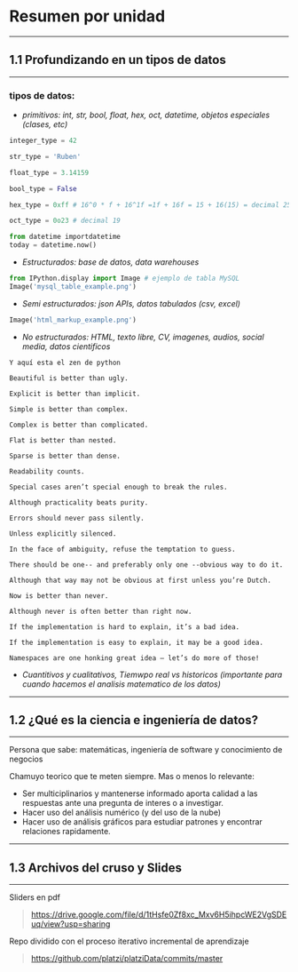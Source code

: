 # Resumen por unidad



---
## 1.1 Profundizando en un tipos de datos
---

### tipos de datos:

 - *primitivos: int, str, bool, float, hex, oct, datetime, objetos especiales (clases, etc)*
```python
integer_type = 42

str_type = 'Ruben'

float_type = 3.14159

bool_type = False

hex_type = 0xff # 16^0 * f + 16^1f =1f + 16f = 15 + 16(15) = decimal 255

oct_type = 0o23 # decimal 19

from datetime importdatetime
today = datetime.now()
```

- *Estructurados: base de datos, data warehouses*
```python
from IPython.display import Image # ejemplo de tabla MySQL
Image('mysql_table_example.png')
```

- *Semi estructurados: json APIs, datos tabulados (csv, excel)*
```python
Image('html_markup_example.png')
```

- *No estructurados: HTML, texto libre, CV, imagenes, audios, social media, datos cientificos*
```
Y aquí esta el zen de python

Beautiful is better than ugly.

Explicit is better than implicit.

Simple is better than complex.

Complex is better than complicated.

Flat is better than nested.

Sparse is better than dense.

Readability counts.

Special cases aren’t special enough to break the rules.

Although practicality beats purity.

Errors should never pass silently.

Unless explicitly silenced.

In the face of ambiguity, refuse the temptation to guess.

There should be one-- and preferably only one --obvious way to do it.

Although that way may not be obvious at first unless you’re Dutch.

Now is better than never.

Although never is often better than right now.

If the implementation is hard to explain, it’s a bad idea.

If the implementation is easy to explain, it may be a good idea.

Namespaces are one honking great idea – let’s do more of those!
```

- *Cuantitivos y cualitativos, Tiemwpo real vs historicos (importante para cuando hacemos el analisis matematico de los datos)*


---
## 1.2 ¿Qué es la ciencia e ingeniería de datos?
---
Persona que sabe: matemáticas, ingeniería de software y conocimiento de negocios

Chamuyo teorico que te meten siempre. Mas o menos lo relevante:
- Ser multiciplinarios y mantenerse informado aporta calidad a las respuestas ante una pregunta de interes o a investigar.
- Hacer uso del análisis numérico (y del uso de la nube)
- Hacer uso de análisis gráficos para estudiar patrones y encontrar relaciones rapidamente.


---
## 1.3 Archivos del cruso y Slides
---

Sliders en pdf
> https://drive.google.com/file/d/1tHsfe0Zf8xc_Mxv6H5ihpcWE2VgSDEuq/view?usp=sharing

Repo dividido con el proceso iterativo incremental de aprendizaje
> https://github.com/platzi/platziData/commits/master
